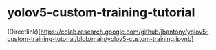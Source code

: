 # yolov5-custom-training-tutorial


(Directlink)[https://colab.research.google.com/github/jbantony/yolov5-custom-training-tutorial/blob/main/yolov5-custom-training.ipynb]
